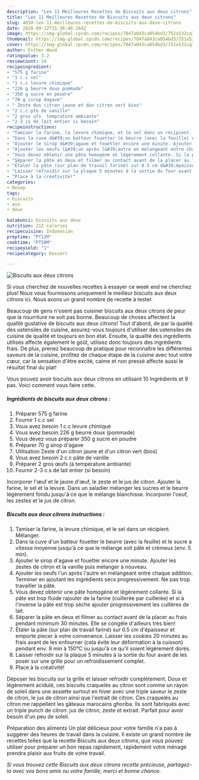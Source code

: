 ```yaml
---
description: "Les 11 Meilleures Recettes de Biscuits aux deux citrons"
title: "Les 11 Meilleures Recettes de Biscuits aux deux citrons"
slug: 4650-les-11-meilleures-recettes-de-biscuits-aux-deux-citrons
date: 2020-09-22T15:36:48.164Z
image: https://img-global.cpcdn.com/recipes/7047a043ca054bd3/751x532cq70/biscuits-aux-deux-citrons-photo-principale-de-la-recette.jpg
thumbnail: https://img-global.cpcdn.com/recipes/7047a043ca054bd3/751x532cq70/biscuits-aux-deux-citrons-photo-principale-de-la-recette.jpg
cover: https://img-global.cpcdn.com/recipes/7047a043ca054bd3/751x532cq70/biscuits-aux-deux-citrons-photo-principale-de-la-recette.jpg
author: Esther Wood
ratingvalue: 3.2
reviewcount: 14
recipeingredient:
- "575 g farine"
- "1 c.c sel"
- "1 c.c levure chimique"
- "226 g beurre doux pommade"
- "350 g sucre en poudre"
- "70 g sirop dagave"
- " Zeste dun citron jaune et dun citron vert bios"
- "2 c.c pte de vanille"
- "2 gros ufs  temprature ambiante"
- "2-3 cs de lait entier si besoin"
recipeinstructions:
- "Tamiser la farine, la levure chimique, et le sel dans un récipient. Mélanger."
- "Dans la cuve d&#39;un batteur fouetter le beurre (avec la feuille) et le sucre à vitesse moyenne jusqu&#39;à ce que le mélange soit pâle et crémeux (env. 5 min)."
- "Ajouter le sirop d&#39;agave et fouetter encore une minute. Ajouter les zestes de citron et la vanille puis mélanger à nouveau."
- "Ajouter les oeufs l&#39;un après l&#39;autre en mélangeant entre chaque addition. Terminer en ajoutant les ingrédients secs progressivement. Ne pas trop travailler la pâte."
- "Vous devez obtenir une pâte homogène et légèrement collante. Si la pâte est trop fluide rajouter de la farine (cuillerée par cuillerée) et si à l&#39;inverse la pâte est trop sèche ajouter progressivement les cuillères de lait."
- "Séparer la pâte en deux et filmer au contact avant de la placer au frais pendant minimum 30 minutes. Elle se congèle d&#39;ailleurs très bien!"
- "Étaler la pâte (sur plan de travail fariné) sur 0.5 cm d&#39;épaisseur et emporte piecer à votre convenance. Laisser les cookies 20 minutes au frais avant de les enfourner (cela évite leur déformation à la cuisson) pendant env. 8 min à 150°C ou jusqu&#39;à ce qu&#39;il soient légèrement dorés."
- "Laisser refroidir sur la plaque 5 minutes à la sortie du four avant de les poser sur une grille pour un refroidissement complet."
- "Place à la créativité!"
categories:
- Resep
tags:
- biscuits
- aux
- deux

katakunci: biscuits aux deux 
nutrition: 212 calories
recipecuisine: Indonesian
preptime: "PT12M"
cooktime: "PT50M"
recipeyield: "1"
recipecategory: Dessert

---
```



![Biscuits aux deux citrons](https://img-global.cpcdn.com/recipes/7047a043ca054bd3/751x532cq70/biscuits-aux-deux-citrons-photo-principale-de-la-recette.jpg)

Si vous cherchez de nouvelles recettes à essayer ce week end ne cherchez plus! Nous vous fournissons uniquement le meilleur biscuits aux deux citrons ici. Nous avons un grand nombre de recette à tester.

Beaucoup de gens n'osent pas cuisiner biscuits aux deux citrons de peur que la nourriture ne soit pas bonne. Beaucoup de choses affectent la qualité gustative de biscuits aux deux citrons! Tout d'abord, de par la qualité des ustensiles de cuisine, assurez-vous toujours d'utiliser des ustensiles de cuisine de qualité et toujours en bon état. Ensuite, la qualité des ingrédients utilisés affecte également le goût, utilisez donc toujours des ingrédients frais. De plus, prenez beaucoup de pratique pour reconnaître les différentes saveurs de la cuisine, profitez de chaque étape de la cuisine avec tout votre cœur, car la sensation d'être excité, calme et non pressé affecte aussi le résultat final du plat!

<!--inarticleads1-->

Vous pouvez avoir biscuits aux deux citrons en utilisant 10 Ingrédients et 9 pas. Voici comment vous faire cette.

##### Ingrédients de biscuits aux deux citrons :

1. Préparer 575 g farine
1. Fournir 1 c.c sel
1. Vous avez besoin 1 c.c levure chimique
1. Vous avez besoin 226 g beurre doux (pommade)
1. Vous devez vous préparer 350 g sucre en poudre
1. Préparer 70 g sirop d&#39;agave
1. Utilisation  Zeste d&#39;un citron jaune et d&#39;un citron vert (bios)
1. Vous avez besoin 2 c.c pâte de vanille
1. Préparer 2 gros œufs (à température ambiante)
1. Fournir 2-3 c.s de lait entier (si besoin)


Incorporer l&#39;œuf et le jaune d&#39;œuf, le zeste et le jus de citron. Ajouter la farine, le sel et la levure. Dans un saladier mélanger les sucres et le beurre légèrement fondu jusqu&#39;à ce que le mélange blanchisse. Incorporer l&#39;oeuf, les zestes et le jus de citron. 

<!--inarticleads2-->

##### Biscuits aux deux citrons instructions :

1. Tamiser la farine, la levure chimique, et le sel dans un récipient. Mélanger.
1. Dans la cuve d&#39;un batteur fouetter le beurre (avec la feuille) et le sucre à vitesse moyenne jusqu&#39;à ce que le mélange soit pâle et crémeux (env. 5 min).
1. Ajouter le sirop d&#39;agave et fouetter encore une minute. Ajouter les zestes de citron et la vanille puis mélanger à nouveau.
1. Ajouter les oeufs l&#39;un après l&#39;autre en mélangeant entre chaque addition. Terminer en ajoutant les ingrédients secs progressivement. Ne pas trop travailler la pâte.
1. Vous devez obtenir une pâte homogène et légèrement collante. Si la pâte est trop fluide rajouter de la farine (cuillerée par cuillerée) et si à l&#39;inverse la pâte est trop sèche ajouter progressivement les cuillères de lait.
1. Séparer la pâte en deux et filmer au contact avant de la placer au frais pendant minimum 30 minutes. Elle se congèle d&#39;ailleurs très bien!
1. Étaler la pâte (sur plan de travail fariné) sur 0.5 cm d&#39;épaisseur et emporte piecer à votre convenance. Laisser les cookies 20 minutes au frais avant de les enfourner (cela évite leur déformation à la cuisson) pendant env. 8 min à 150°C ou jusqu&#39;à ce qu&#39;il soient légèrement dorés.
1. Laisser refroidir sur la plaque 5 minutes à la sortie du four avant de les poser sur une grille pour un refroidissement complet.
1. Place à la créativité!


Déposer les biscuits sur la grille et laisser refroidir complètement. Doux et légèrement acidulé, ces biscuits craquelés au citron sont comme un rayon de soleil dans une assiette surtout en hiver avec une triple saveur le zeste de citron, le jus de citron ainsi que l&#39;extrait de citron. Ces craquelés au citron me rappellent les gâteaux marocains ghoriba. Ils sont fabriqués avec un triple punch de citron: jus de citron, zeste et extrait. Parfait pour avoir besoin d&#39;un peu de soleil. 

<!--inarticleads1-->

<p>
Préparation des aliments Un plat délicieux pour votre famille n'a pas à suggérer des heures de travail dans la cuisine. Il existe un grand nombre de recettes telles que la recette Biscuits aux deux citrons, que vous pouvez utiliser pour préparer un bon repas rapidement, rapidement votre ménage prendra plaisir aux fruits de votre travail.
</p>

<p>
<i>Si vous trouvez cette Biscuits aux deux citrons recette précieuse, partagez-la avec vos bons amis ou votre famille, merci et bonne chance.</i>
</p>
